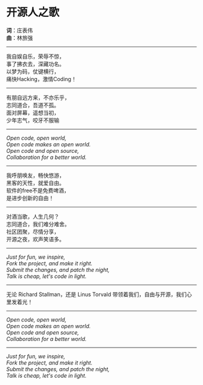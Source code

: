 # 开源人之歌

**词**：庄表伟  
**曲**：林旅强  

---

我自娱自乐，荣辱不惊，  
事了拂衣去，深藏功名。  
以梦为码，仗键横行，  
痛快Hacking，激情Coding！  

---

有朋自远方来，不亦乐乎，  
志同道合，吾道不孤。  
面对屏幕，遥想当初，  
少年志气，咬牙不服输  

---

*Open code, open world,*  
*Open code makes an open world.*  
*Open code and open source,*  
*Collaboration for a better world.*  

---

我呼朋唤友，畅快悠游，  
黑客的天性，就爱自由。  
软件的free不是免费啤酒，  
是进步创新的自由！  

---

对酒当歌，人生几何？  
志同道合，我们难分难舍。  
社区团聚，尽情分享，  
开源之夜，欢声笑语多。  

---

*Just for fun, we inspire,*  
*Fork the project, and make it right.*  
*Submit the changes, and patch the night,*  
*Talk is cheap, let's code in light.*  

---

无论 Richard Stallman，还是 Linus Torvald
带领着我们，自由与开源，我们心里发着光！

---

*Open code, open world,*  
*Open code makes an open world.*  
*Open code and open source,*  
*Collaboration for a better world.*    

---

*Just for fun, we inspire,*  
*Fork the project, and make it right.*  
*Submit the changes, and patch the night,*  
*Talk is cheap, let's code in light.*  
